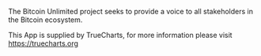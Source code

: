 The Bitcoin Unlimited project seeks to provide a voice to all stakeholders in the Bitcoin ecosystem.


This App is supplied by TrueCharts, for more information please visit https://truecharts.org
